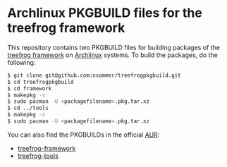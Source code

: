 Archlinux PKGBUILD files for the treefrog framework
===================================================

This repository contains two PKGBUILD files for building packages of the [treefrog framework](http://www.treefrogframework.org) on [Archlinux](http://www.archlinux.org) systems. To build the packages, do the following:

```bash
$ git clone git@github.com:nsommer/treefrogpkgbuild.git
$ cd treefrogpkgbuild
$ cd framework
$ makepkg -s
$ sudo pacman -U <packagefilename>.pkg.tar.xz
$ cd ../tools
$ makepkg -s
$ sudo pacman -U <packagefilename>.pkg.tar.xz
```

You can also find the PKGBUILDs in the official [AUR](http://aur.archlinux.org):

* [treefrog-framework](https://aur.archlinux.org/packages/treefrog-framework/)
* [treefrog-tools](https://aur.archlinux.org/packages/treefrog-tools/)
